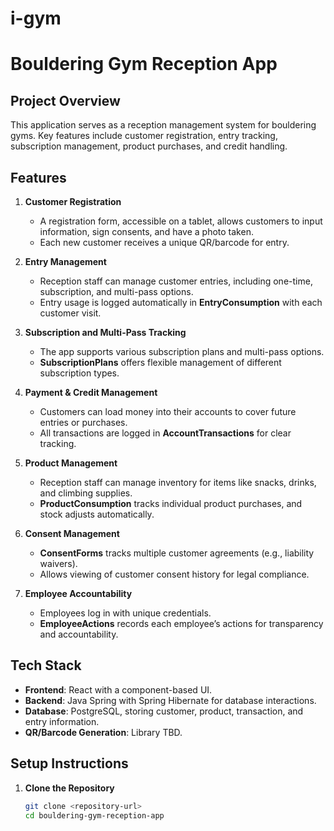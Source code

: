 # i-gym
# Bouldering Gym Reception App

## Project Overview
This application serves as a reception management system for bouldering gyms. Key features include customer registration, entry tracking, subscription management, product purchases, and credit handling.

## Features

1. **Customer Registration**
   - A registration form, accessible on a tablet, allows customers to input information, sign consents, and have a photo taken.
   - Each new customer receives a unique QR/barcode for entry.

2. **Entry Management**
   - Reception staff can manage customer entries, including one-time, subscription, and multi-pass options.
   - Entry usage is logged automatically in **EntryConsumption** with each customer visit.

3. **Subscription and Multi-Pass Tracking**
   - The app supports various subscription plans and multi-pass options.
   - **SubscriptionPlans** offers flexible management of different subscription types.

4. **Payment & Credit Management**
   - Customers can load money into their accounts to cover future entries or purchases.
   - All transactions are logged in **AccountTransactions** for clear tracking.

5. **Product Management**
   - Reception staff can manage inventory for items like snacks, drinks, and climbing supplies.
   - **ProductConsumption** tracks individual product purchases, and stock adjusts automatically.

6. **Consent Management**
   - **ConsentForms** tracks multiple customer agreements (e.g., liability waivers).
   - Allows viewing of customer consent history for legal compliance.

7. **Employee Accountability**
   - Employees log in with unique credentials.
   - **EmployeeActions** records each employee’s actions for transparency and accountability.

## Tech Stack

- **Frontend**: React with a component-based UI.
- **Backend**: Java Spring with Spring Hibernate for database interactions.
- **Database**: PostgreSQL, storing customer, product, transaction, and entry information.
- **QR/Barcode Generation**: Library TBD.

## Setup Instructions

1. **Clone the Repository**
   ```bash
   git clone <repository-url>
   cd bouldering-gym-reception-app
        